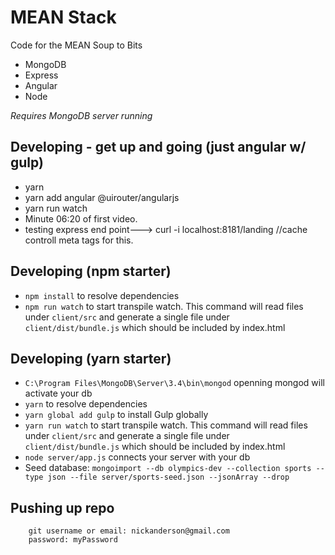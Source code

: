 # MEAN Stack

Code for the MEAN Soup to Bits

* MongoDB
* Express
* Angular
* Node

_Requires MongoDB server running_

## Developing - get up and going (just angular w/ gulp)

* yarn
* yarn add angular @uirouter/angularjs
* yarn run watch
* Minute 06:20 of first video.
* testing express end point---> curl -i localhost:8181/landing //cache controll meta tags for this.

## Developing (npm starter)

* `npm install` to resolve dependencies
* `npm run watch` to start transpile watch. This command will read files under `client/src` and generate a single file under `client/dist/bundle.js` which should be included by index.html

## Developing (yarn starter)

* `C:\Program Files\MongoDB\Server\3.4\bin\mongod` openning mongod will activate your db
* `yarn` to resolve dependencies
* `yarn global add gulp` to install Gulp globally
* `yarn run watch` to start transpile watch. This command will read files under `client/src` and generate a single file under `client/dist/bundle.js` which should be included by index.html
* `node server/app.js` connects your server with your db
* Seed database: `mongoimport --db olympics-dev --collection sports --type json --file server/sports-seed.json --jsonArray --drop`

<h2>Pushing up repo</h2>

```
    git username or email: nickanderson@gmail.com
    password: myPassword
```
